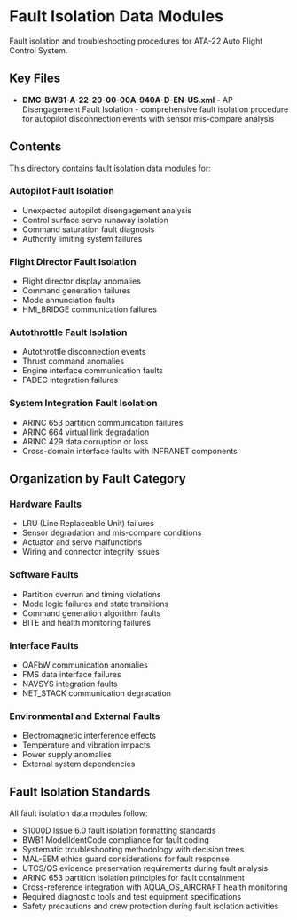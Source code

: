 # Fault Isolation Data Modules

Fault isolation and troubleshooting procedures for ATA-22 Auto Flight Control System.

## Key Files

- **DMC-BWB1-A-22-20-00-00A-940A-D-EN-US.xml** - AP Disengagement Fault Isolation - comprehensive fault isolation procedure for autopilot disconnection events with sensor mis-compare analysis

## Contents

This directory contains fault isolation data modules for:

### Autopilot Fault Isolation
- Unexpected autopilot disengagement analysis
- Control surface servo runaway isolation
- Command saturation fault diagnosis
- Authority limiting system failures

### Flight Director Fault Isolation
- Flight director display anomalies
- Command generation failures
- Mode annunciation faults
- HMI_BRIDGE communication failures

### Autothrottle Fault Isolation
- Autothrottle disconnection events
- Thrust command anomalies
- Engine interface communication faults
- FADEC integration failures

### System Integration Fault Isolation
- ARINC 653 partition communication failures
- ARINC 664 virtual link degradation
- ARINC 429 data corruption or loss
- Cross-domain interface faults with INFRANET components

## Organization by Fault Category

### Hardware Faults
- LRU (Line Replaceable Unit) failures
- Sensor degradation and mis-compare conditions
- Actuator and servo malfunctions
- Wiring and connector integrity issues

### Software Faults
- Partition overrun and timing violations
- Mode logic failures and state transitions
- Command generation algorithm faults
- BITE and health monitoring failures

### Interface Faults
- QAFbW communication anomalies
- FMS data interface failures
- NAVSYS integration faults
- NET_STACK communication degradation

### Environmental and External Faults
- Electromagnetic interference effects
- Temperature and vibration impacts
- Power supply anomalies
- External system dependencies

## Fault Isolation Standards

All fault isolation data modules follow:
- S1000D Issue 6.0 fault isolation formatting standards
- BWB1 ModelIdentCode compliance for fault coding
- Systematic troubleshooting methodology with decision trees
- MAL-EEM ethics guard considerations for fault response
- UTCS/QS evidence preservation requirements during fault analysis
- ARINC 653 partition isolation principles for fault containment
- Cross-reference integration with AQUA_OS_AIRCRAFT health monitoring
- Required diagnostic tools and test equipment specifications
- Safety precautions and crew protection during fault isolation activities